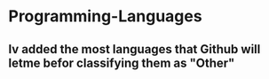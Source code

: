 # Programming-Languages
## Iv added the most languages that Github will letme befor classifying them as "Other"

